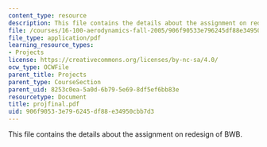 ```yaml
---
content_type: resource
description: This file contains the details about the assignment on redesign of BWB.
file: /courses/16-100-aerodynamics-fall-2005/906f90533e796245df88e34950cbb7d3_projfinal.pdf
file_type: application/pdf
learning_resource_types:
- Projects
license: https://creativecommons.org/licenses/by-nc-sa/4.0/
ocw_type: OCWFile
parent_title: Projects
parent_type: CourseSection
parent_uid: 8253c0ea-5a0d-6b79-5e69-8df5ef6bb83e
resourcetype: Document
title: projfinal.pdf
uid: 906f9053-3e79-6245-df88-e34950cbb7d3
---
```

This file contains the details about the assignment on redesign of BWB.